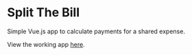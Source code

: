 # Split The Bill

Simple Vue.js app to calculate payments for a shared expense.

View the working app [here](https://spencer.sasarita.com/splitthebill).
